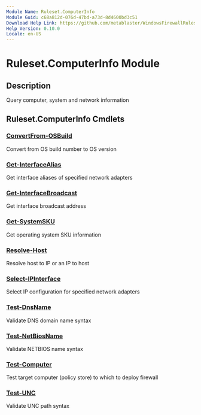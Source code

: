 ```yaml
---
Module Name: Ruleset.ComputerInfo
Module Guid: c68a812d-076d-47bd-a73d-8d4600bd3c51
Download Help Link: https://github.com/metablaster/WindowsFirewallRuleset/tree/master/Config/HelpContent/0.10.0
Help Version: 0.10.0
Locale: en-US
---
```


# Ruleset.ComputerInfo Module

## Description

Query computer, system and network information

## Ruleset.ComputerInfo Cmdlets

### [ConvertFrom-OSBuild](ConvertFrom-OSBuild.md)

Convert from OS build number to OS version

### [Get-InterfaceAlias](Get-InterfaceAlias.md)

Get interface aliases of specified network adapters

### [Get-InterfaceBroadcast](Get-InterfaceBroadcast.md)

Get interface broadcast address

### [Get-SystemSKU](Get-SystemSKU.md)

Get operating system SKU information

### [Resolve-Host](Resolve-Host.md)

Resolve host to IP or an IP to host

### [Select-IPInterface](Select-IPInterface.md)

Select IP configuration for specified network adapters

### [Test-DnsName](Test-DnsName.md)

Validate DNS domain name syntax

### [Test-NetBiosName](Test-NetBiosName.md)

Validate NETBIOS name syntax

### [Test-Computer](Test-Computer.md)

Test target computer (policy store) to which to deploy firewall

### [Test-UNC](Test-UNC.md)

Validate UNC path syntax
